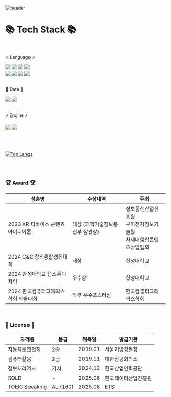 <div>
  
  <!--Header-->
  ![header](https://capsule-render.vercel.app/api?type=waving&color=gradient&height=300&section=header&text=Learning%20to%20run%20🏃)
  
</div>

<div align=Left>
	<h1>📚 Tech Stack 📚</h1>
	<br>
	<p>🔥 Language 🔥</p>
</div>
<div align=Left>
	<img src="https://img.shields.io/badge/C-989FA7?style=for-the-badge&logo=C&logoColor=white"/>
	<img src="https://img.shields.io/badge/C++-989FA7?style=for-the-badge&logo=C%2B%2B&logoColor=white">
  	<img src="https://img.shields.io/badge/C%23-989FA7?style=for-the-badge&logo=C%23&logoColor=white">
  	<img src="https://img.shields.io/badge/XAML-989FA7?style=for-the-badge&logo=XAML&logoColor=white"/>	
  	<br>
  	<img src="https://img.shields.io/badge/java-9E9E9C?style=for-the-badge&logo=java&logoColor=white">
  	<img src="https://img.shields.io/badge/Python-9E9E9C?style=for-the-badge&logo=Python&logoColor=white"/>
  	<img src="https://img.shields.io/badge/Kotlin-9E9E9C?style=for-the-badge&logo=Kotlin&logoColor=white"/>
  	<img src="https://img.shields.io/badge/Swift-9E9E9C?style=for-the-badge&logo=Swift&logoColor=white"/>
	<br>
  	<br>
<div align=Left>
	<p>💾 Data 💾</p>
</div>
<div align=Left>
	<img src="https://img.shields.io/badge/MySQL-4479A1?style=for-the-badge&logo=MySQL&logoColor=white"/>
	<img src="https://img.shields.io/badge/PostgreSQL-4479A1?style=for-the-badge&logo=PostgreSQL&logoColor=white"/>
</div>
<br>
<div align=Left>
	<p>⚡ Engine ⚡</p>
</div>
<div align=Left>
	<img src="https://img.shields.io/badge/unity-gray?style=for-the-badge&logo=Unity&logoColor=white">
    	<img src="https://img.shields.io/badge/unreal-gray?style=for-the-badge&logo=unrealengine&logoColor=white">
</div>

<br>
<br>
<br>

[![Top Langs](https://github-readme-stats.vercel.app/api/top-langs/?username=100jnghn&layout=compact)](https://github.com/100jnghn/github-readme-stats)

<br>
<br>
	
<div align=Leftr>

### 🏆 Award 🏆
| 상훈명                       		| 수상내역               	| 주최                      	|
| ------------------------------------- | ----------------------------- | ----------------------------- |
| 2023 XR 디바이스 콘텐츠 아이디어톤	| 대상 (과학기술정보통신부 장관상)	| 정보통신산업진흥원<br>구미전자정보기술원<br>차세대융합콘텐츠산업협회 |
| 2024 C&C 창의융합경진대회     		| 대상                   	| 한성대학교                	|
| 2024 한성대학교 캡스톤디자인     	| 우수상                   	| 한성대학교                	|
| 2024 한국컴퓨터그래픽스학회 학술대회	| 학부 우수포스터상            	| 한국컴퓨터그래픽스학회		|
<br>

### 📑 License 📑
| 자격증	 		| 등급		| 취득일	| 발급기관		|
| ----------------------------- | ------------- | ------------- | ---------------------	|
| 자동차운전면허			| 2종		| 2019.01	| 서울지방경찰청		|
| 컴퓨터활용			| 2급		| 2019.11	| 대한상공회의소		|
| 정보처리기사			| 기사		| 2024.12	| 한국산업인력공단	|
| SQLD				| -		| 2025.06	| 한국데이터산업진흥원	|
| TOEIC Speaking		| AL (160)	| 2025.08	| ETS			|
</div>
<br>
<br>
<br>
